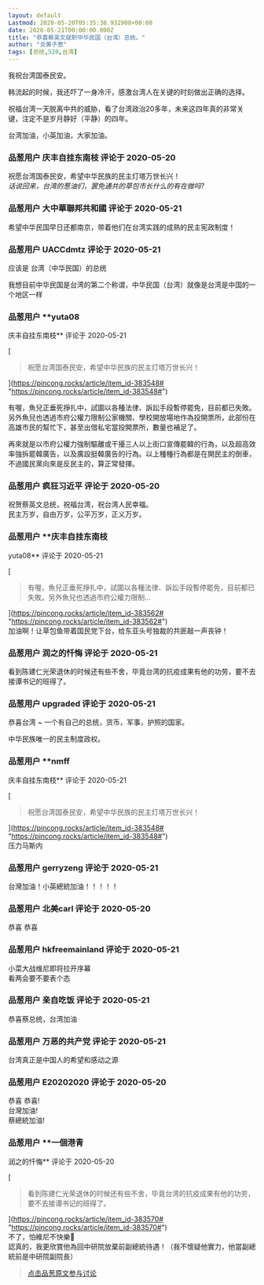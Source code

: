 ```yaml
---
layout: default
Lastmod: 2020-05-20T05:35:38.932908+00:00
date: 2020-05-21T00:00:00.000Z
title: "恭喜蔡英文就职中华民国（台湾）总统。"
author: "炎黄子葱"
tags: [总统,520,台湾]
---
```


我祝台湾国泰民安。  
  
韩流起的时候，我还吓了一身冷汗，感激台湾人在关键的时刻做出正确的选择。  
  
祝福台湾一天脱离中共的威胁，看了台湾政治20多年，未来这四年真的非常关键，注定不是岁月静好（平静）的四年。  
  
台湾加油，小英加油，大家加油。

            
### 品葱用户 **庆丰自挂东南枝** 评论于 2020-05-20
        
祝愿台湾国泰民安，希望中华民族的民主灯塔万世长兴！  
_话说回来，台湾的葱油们，罢免通共的草包市长什么的有在做吗?_
        


            
### 品葱用户 **大中華聯邦共和國** 评论于 2020-05-21
        
希望中华民国早日还都南京，带着他们在台湾实践的成熟的民主宪政制度！
        


            
### 品葱用户 **UACCdmtz** 评论于 2020-05-21
        
应该是 台湾（中华民国）的总统  
  
我想目前中华民国是台湾的第二个称谓，中华民国（台湾）就像是台湾是中国的一个地区一样
        


            
### 品葱用户 **yuta08 
庆丰自挂东南枝** 评论于 2020-05-21
        
[

> 祝愿台湾国泰民安，希望中华民族的民主灯塔万世长兴！

](https://pincong.rocks/article/item_id-383548# "https://pincong.rocks/article/item_id-383548#")  
  
有喔，魚兒正垂死掙扎中，試圖以各種法律、訴訟手段暫停罷免，目前都已失敗。另外魚兒也透過市府公權力限制公家機關、學校開放場地作為投開票所，此部份在高雄市民的幫忙下，甚至出借私宅當投開票所，數量也補足了。  
  
再來就是以市府公權力強制驅離或干擾三人以上街口宣傳罷韓的行為，以及超高效率強拆罷韓廣告，以及廣設挺韓廣告的行為。以上種種行為都是在開民主的倒車，不過國民黨向來是反民主的，算正常發揮。
        


            
### 品葱用户 **疯狂习近平** 评论于 2020-05-20
        
祝贺蔡英文总统，祝福台湾，祝台湾人民幸福。  
民主万岁，自由万岁，公平万岁，正义万岁。
        


            
### 品葱用户 **庆丰自挂东南枝 
yuta08** 评论于 2020-05-21
        
[

> 有喔，魚兒正垂死掙扎中，試圖以各種法律、訴訟手段暫停罷免，目前都已失敗。另外魚兒也透過市府公權力限制...

](https://pincong.rocks/article/item_id-383562# "https://pincong.rocks/article/item_id-383562#")  
加油啊！让草包鱼带着国民党下台，给东亚头号独裁的共匪敲一声丧钟！
        


            
### 品葱用户 **润之的忏悔** 评论于 2020-05-21
        
看到陈建仁光荣退休的时候还有些不舍，毕竟台湾的抗疫成果有他的功劳，要不去接谭书记的班得了。
        


            
### 品葱用户 **upgraded** 评论于 2020-05-21
        
恭喜台湾 ~ 一个有自己的总统，货币，军事，护照的国家。  
  
中华民族唯一的民主制度政权。
        


            
### 品葱用户 **nmff 
庆丰自挂东南枝** 评论于 2020-05-21
        
[

> 祝愿台湾国泰民安，希望中华民族的民主灯塔万世长兴！

](https://pincong.rocks/article/item_id-383548# "https://pincong.rocks/article/item_id-383548#")  
压力马斯内
        


            
### 品葱用户 **gerryzeng** 评论于 2020-05-21
        
台灣加油！小英總統加油！！！！！
        


            
### 品葱用户 **北美carl** 评论于 2020-05-20
        
恭喜 恭喜
        


            
### 品葱用户 **hkfreemainland** 评论于 2020-05-21
        
小菜大战维尼即将拉开序幕  
看两会要不要表个态
        


            
### 品葱用户 **亲自吃饭** 评论于 2020-05-21
        
恭喜蔡总统，台湾加油
        


            
### 品葱用户 **万恶的共产党** 评论于 2020-05-21
        
台湾真正是中国人的希望和感动之源
        


            
### 品葱用户 **E20202020** 评论于 2020-05-20
        
恭喜 恭喜!  
台灣加油!  
蔡總統加油!
        


            
### 品葱用户 **一個港青 
润之的忏悔** 评论于 2020-05-20
        
[

> 看到陈建仁光荣退休的时候还有些不舍，毕竟台湾的抗疫成果有他的功劳，要不去接谭书记的班得了。

](https://pincong.rocks/article/item_id-383570# "https://pincong.rocks/article/item_id-383570#")  
不了，怕維尼不快樂😤  
認真的，我更欣賞他為回中研院放棄前副總統待遇！（我不懷疑他實力，他當副總統前是中研院副院長）
        






> [点击品葱原文参与讨论](https://pincong.rocks/article/19096)

